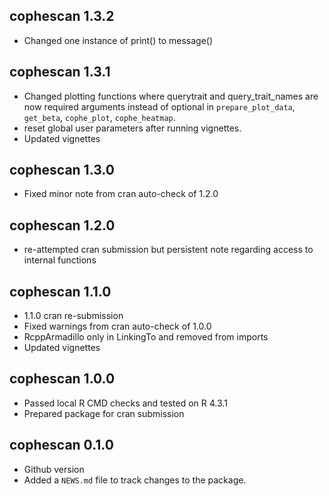 ## cophescan 1.3.2

-   Changed one instance of print() to message()

## cophescan 1.3.1

-   Changed plotting functions where querytrait and query_trait_names are now required arguments instead of optional in `prepare_plot_data`, `get_beta`, `cophe_plot`, `cophe_heatmap`.
-   reset global user parameters after running vignettes.
-   Updated vignettes

## cophescan 1.3.0

-   Fixed minor note from cran auto-check of 1.2.0

## cophescan 1.2.0

-   re-attempted cran submission but persistent note regarding access to internal functions

## cophescan 1.1.0

-   1.1.0 cran re-submission
-   Fixed warnings from cran auto-check of 1.0.0
-   RcppArmadillo only in LinkingTo and removed from imports
-   Updated vignettes

## cophescan 1.0.0

-   Passed local R CMD checks and tested on R 4.3.1
-   Prepared package for cran submission

## cophescan 0.1.0

-   Github version
-   Added a `NEWS.md` file to track changes to the package.
